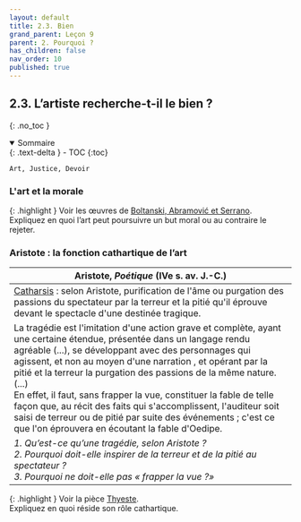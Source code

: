 ```yaml
---
layout: default
title: 2.3. Bien
grand_parent: Leçon 9
parent: 2. Pourquoi ?
has_children: false
nav_order: 10
published: true
---
```


## 2.3. L’artiste recherche-t-il le bien ?
{: .no_toc }

<details open markdown="block">
  <summary>
    Sommaire
  </summary>
  {: .text-delta }
- TOC
{:toc}
</details>

`Art, Justice, Devoir`

### L'art et la morale

{: .highlight }
Voir les œuvres de [Boltanski, Abramović et Serrano](/../philotg/docs/L9/L9-3-3-1.html).   
Expliquez en quoi l’art peut poursuivre un but moral ou au contraire le rejeter.

### Aristote : la fonction cathartique de l’art

| Aristote, *Poétique* (IVe s. av. J.-C.)                |
| ------------------------------------------------- |
| <u>Catharsis</u> : selon Aristote, purification de l'âme ou purgation des passions du spectateur par la terreur et la pitié qu'il éprouve devant le spectacle d'une destinée tragique.        |
| La tragédie est l'imitation d'une action grave et complète, ayant une certaine étendue, présentée dans un langage rendu agréable (...), se développant avec des personnages qui agissent, et non au moyen d'une narration , et opérant par la pitié et la terreur la purgation des passions de la même nature. <br>(...)<br>En effet, il faut, sans frapper la vue, constituer la fable de telle façon que, au récit des faits qui s'accomplissent, l'auditeur soit saisi de terreur ou de pitié par suite des événements ; c'est ce que l'on éprouvera en écoutant la fable d'Oedipe. |
| *1. Qu’est-ce qu’une tragédie, selon Aristote ? <br />2. Pourquoi doit-elle inspirer de la terreur et de la pitié au spectateur ? <br> 3. Pourquoi ne doit-elle pas « frapper la vue ?»*         |

{: .highlight }
Voir la pièce [Thyeste](/../philotg/docs/L9/L9-3-3-2.html).   
Expliquez en quoi réside son rôle cathartique.